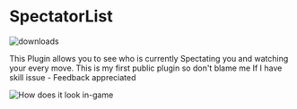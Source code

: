 # SpectatorList
![downloads](https://img.shields.io/github/downloads/1462903025/SpectatorList/total?style=for-the-badge)

This Plugin allows you to see who is currently Spectating you and watching your every move.
This is my first public plugin so don't blame me If I have skill issue - Feedback appreciated

![How does it look in-game](https://cdn.discordapp.com/attachments/891437851974193162/966493170588340274/Untitled_11.gif)
